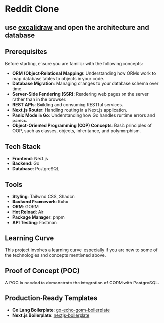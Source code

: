 # Reddit Clone

## use [excalidraw](https://excalidraw.com/) and open the architecture and database

## Prerequisites

Before starting, ensure you are familiar with the following concepts:

- **ORM (Object-Relational Mapping)**: Understanding how ORMs work to map database tables to objects in your code.
- **Database Migration**: Managing changes to your database schema over time.
- **Server-Side Rendering (SSR)**: Rendering web pages on the server rather than in the browser.
- **REST APIs**: Building and consuming RESTful services.
- **Next.js Router**: Handling routing in a Next.js application.
- **Panic Mode in Go**: Understanding how Go handles runtime errors and panics.
- **Object-Oriented Programming (OOP) Concepts**: Basic principles of OOP, such as classes, objects, inheritance, and polymorphism.

## Tech Stack

- **Frontend**: Next.js
- **Backend**: Go
- **Database**: PostgreSQL

## Tools

- **Styling**: Tailwind CSS, Shadcn
- **Backend Framework**: Echo
- **ORM**: GORM
- **Hot Reload**: Air
- **Package Manager**: pnpm
- **API Testing**: Postman

## Learning Curve

This project involves a learning curve, especially if you are new to some of the technologies and concepts mentioned above.

## Proof of Concept (POC)

A POC is needed to demonstrate the integration of GORM with PostgreSQL.

## Production-Ready Templates

- **Go Lang Boilerplate**: [go-echo-gorm-boilerplate](https://github.com/DFanso/go-echo-grom-boilerplate)
- **Next.js Boilerplate**: [nextjs-boilerplate](https://github.com/DFanso/nextjs-boilerplate)

